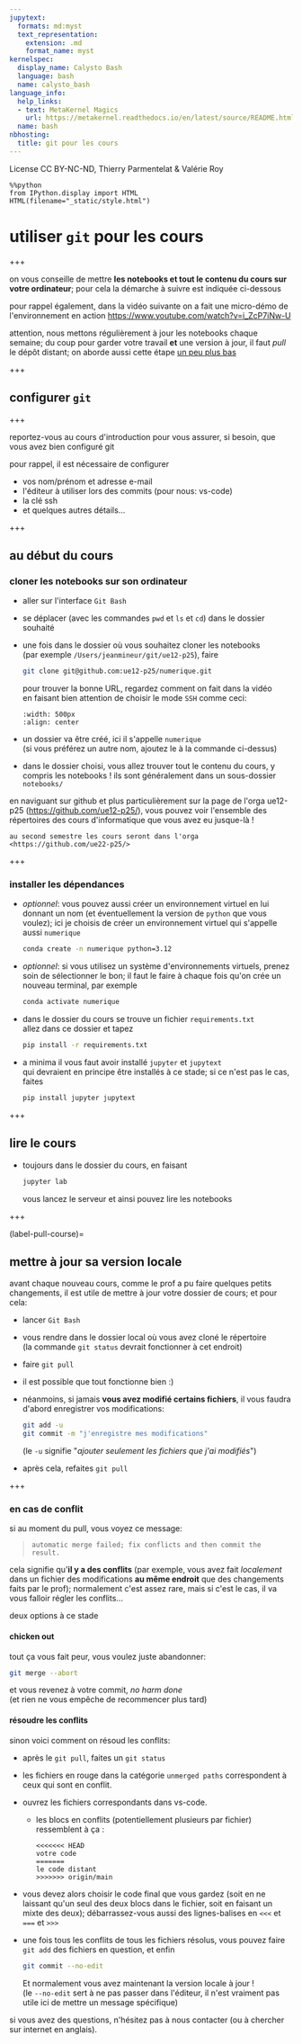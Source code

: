 ```yaml
---
jupytext:
  formats: md:myst
  text_representation:
    extension: .md
    format_name: myst
kernelspec:
  display_name: Calysto Bash
  language: bash
  name: calysto_bash
language_info:
  help_links:
  - text: MetaKernel Magics
    url: https://metakernel.readthedocs.io/en/latest/source/README.html
  name: bash
nbhosting:
  title: git pour les cours
---
```


License CC BY-NC-ND, Thierry Parmentelat & Valérie Roy

```{code-cell}
%%python
from IPython.display import HTML
HTML(filename="_static/style.html")
```

# utiliser `git` pour les cours

+++

on vous conseille de mettre **les notebooks et tout le contenu du cours sur votre
ordinateur**; pour cela la démarche à suivre est indiquée ci-dessous

pour rappel également, dans la vidéo suivante on a fait une micro-démo
de l'environnement en action
<https://www.youtube.com/watch?v=i_ZcP7iNw-U>

attention, nous mettons régulièrement à jour les notebooks chaque semaine; du
coup pour garder votre travail **et** une version à jour, il faut *pull* le dépôt
distant; on aborde aussi cette étape [un peu plus bas](label-pull-course)

+++

## configurer `git`

+++

reportez-vous au cours d'introduction pour vous assurer, si besoin, que vous
avez bien configuré git

pour rappel, il est nécessaire de configurer

* vos nom/prénom et adresse e-mail
* l'éditeur à utiliser lors des commits (pour nous: vs-code)
* la clé ssh
* et quelques autres détails...

+++

## au début du cours

### cloner les notebooks sur son ordinateur

* aller sur l'interface `Git Bash`
* se déplacer (avec les commandes `pwd` et `ls` et `cd`) dans le dossier souhaité
* une fois dans le dossier où vous souhaitez cloner les notebooks  
  (par exemple `/Users/jeanmineur/git/ue12-p25`), faire

  ```bash
  git clone git@github.com:ue12-p25/numerique.git
  ```
  pour trouver la bonne URL, regardez comment on fait dans la vidéo  
  en faisant bien attention de choisir le mode `SSH` comme ceci:

  ```{image} media/github-choose-ssh.png
  :width: 500px
  :align: center
  ```

* un dossier va être créé, ici il s'appelle `numerique`  
  (si vous préférez un autre nom, ajoutez le à la commande ci-dessus)

* dans le dossier choisi, vous allez trouver tout le contenu du cours, y compris
  les  notebooks ! ils sont généralement dans un sous-dossier `notebooks/`

en naviguant sur github et plus particulièrement sur la page de l'orga
ue12-p25 (<https://github.com/ue12-p25/>), vous pouvez voir l'ensemble des
répertoires des cours d'informatique que vous avez eu jusque-là ! 

````{admonition} et au second semestre ?
au second semestre les cours seront dans l'orga <https://github.com/ue22-p25/>
````

+++

### installer les dépendances

* *optionnel*: vous pouvez aussi créer un environnement virtuel en lui donnant
  un nom (et éventuellement la version de `python` que vous voulez);
  ici je choisis de créer un environnement virtuel qui s'appelle aussi `numerique`

  ```bash
  conda create -n numerique python=3.12
  ```

* *optionnel*: si vous utilisez un système d'environnements virtuels, prenez
  soin de sélectionner le bon; il faut le faire à chaque fois qu'on crée un nouveau terminal,
  par exemple

  ```bash
  conda activate numerique
  ```

* dans le dossier du cours se trouve un fichier `requirements.txt`  
  allez dans ce dossier et tapez

  ```bash
  pip install -r requirements.txt
  ```

* a minima il vous faut avoir installé `jupyter` et `jupytext`  
  qui devraient en principe être installés à ce stade; si ce n'est pas le cas,
  faites

  ```bash
  pip install jupyter jupytext
  ```

+++

## lire le cours

* toujours dans le dossier du cours, en faisant

  ```bash
  jupyter lab
  ```

  vous lancez le serveur et ainsi pouvez lire les notebooks

+++

(label-pull-course)=
## mettre à jour sa version locale

avant chaque nouveau cours, comme le prof a pu faire quelques petits changements, il est utile de mettre à jour votre dossier de cours; et pour cela:

* lancer `Git Bash`
* vous rendre dans le dossier local où vous avez cloné le répertoire  
  (la commande `git status` devrait fonctionner à cet endroit)

* faire `git pull`
* il est possible que tout fonctionne bien :)
* néanmoins, si jamais **vous avez modifié certains fichiers**, il vous faudra
  d'abord enregistrer vos modifications:

  ```bash
  git add -u
  git commit -m "j'enregistre mes modifications"
  ```

  (le `-u` signifie "*ajouter seulement les fichiers que j'ai modifiés*")

* après cela, refaites `git pull`

+++

###  en cas de conflit

si au moment du pull, vous voyez ce message:  
>  `automatic merge failed; fix conflicts and then commit the result.`

cela signifie qu'**il y a des conflits** (par exemple, vous avez fait
*localement* dans un fichier des modifications **au même endroit** que des
changements faits par le prof); normalement c'est assez
rare, mais si c'est le cas, il va vous falloir régler les conflits...  

deux options à ce stade

#### chicken out

tout ça vous fait peur, vous voulez juste abandonner:

```bash
git merge --abort
```

et vous revenez à votre commit, *no harm done*  
(et rien ne vous empêche de recommencer plus tard)

#### résoudre les conflits

sinon voici comment on résoud les conflits:

* après le `git pull`, faites un `git status`
* les fichiers en rouge dans la catégorie `unmerged paths` correspondent à ceux
  qui sont en conflit.

* ouvrez les fichiers correspondants dans vs-code.
  * les blocs en conflits (potentiellement plusieurs par fichier) ressemblent à ça :

    ```text
    <<<<<<< HEAD
    votre code
    =======
    le code distant
    >>>>>>> origin/main
    ```

* vous devez alors choisir le code final que vous gardez (soit en ne laissant
  qu'un seul des deux blocs dans le fichier, soit en faisant un mixte des deux);
  débarrassez-vous aussi des lignes-balises en `<<<` et `===` et `>>>`

* une fois tous les conflits de tous les fichiers résolus, vous pouvez faire
`git add` des fichiers en question, et enfin

  ```bash
  git commit --no-edit
  ```

  Et normalement vous avez maintenant la version locale à jour !  
  (le `--no-edit` sert à ne pas passer dans l'éditeur, il n'est vraiment pas
  utile ici de mettre un message spécifique)


si vous avez des questions, n'hésitez pas à nous contacter (ou à chercher sur
internet en anglais).
